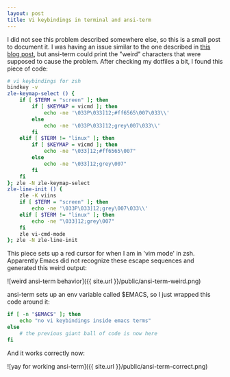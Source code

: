 ```yaml
---
layout: post
title: Vi keybindings in terminal and ansi-term
---
```


I did not see this problem described somewhere else, so this is a small post to document it. I was having an issue similar to the one described in [this blog post](http://blog.refu.co/?p=1277), but ansi-term could print the "weird" characters that were supposed to cause the problem. After checking my dotfiles a bit, I found this piece of code:

```sh
# vi keybindings for zsh
bindkey -v
zle-keymap-select () {
    if [ $TERM = "screen" ]; then
        if [ $KEYMAP = vicmd ]; then
            echo -ne '\033P\033]12;#ff6565\007\033\\'
        else
            echo -ne '\033P\033]12;grey\007\033\\'
        fi
    elif [ $TERM != "linux" ]; then
        if [ $KEYMAP = vicmd ]; then
            echo -ne "\033]12;#ff6565\007"
        else
            echo -ne "\033]12;grey\007"
        fi
    fi
}; zle -N zle-keymap-select
zle-line-init () {
    zle -K viins
    if [ $TERM = "screen" ]; then
        echo -ne '\033P\033]12;grey\007\033\\'
    elif [ $TERM != "linux" ]; then
        echo -ne "\033]12;grey\007"
    fi
    zle vi-cmd-mode
}; zle -N zle-line-init
```

This piece sets up a red cursor for when I am in 'vim mode' in zsh. Apparently Emacs did not recognize these escape sequences and generated this weird output:

![weird ansi-term behavior]({{ site.url }}/public/ansi-term-weird.png)

ansi-term sets up an env variable called $EMACS, so I just wrapped this code around it:

```sh
if [ -n "$EMACS" ]; then
    echo "no vi keybindings inside emacs terms"
else
    # the previous giant ball of code is now here
fi
```

And it works correctly now:

![yay for working ansi-term]({{ site.url }}/public/ansi-term-correct.png)
